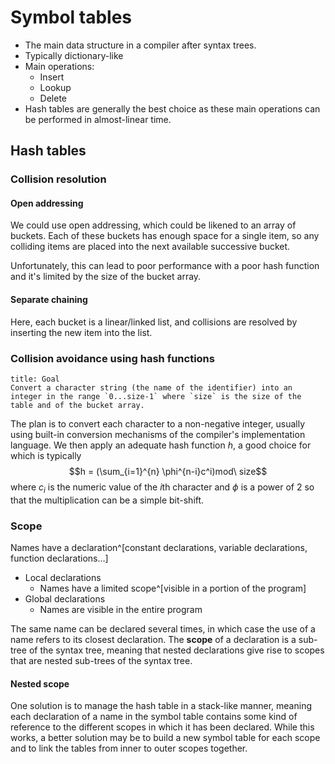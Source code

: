 # Symbol tables
- The main data structure in a compiler after syntax trees.
- Typically dictionary-like
- Main operations:
	- Insert
	- Lookup
	- Delete
- Hash tables are generally the best choice as these main operations can be performed in almost-linear time.

## Hash tables
### Collision resolution
#### Open addressing
We could use open addressing, which could be likened to an array of buckets. Each of these buckets has enough space for a single item, so any colliding items are placed into the next available successive bucket.

Unfortunately, this can lead to poor performance with a poor hash function and it's limited by the size of the bucket array.

#### Separate chaining
Here, each bucket is a linear/linked list, and collisions are resolved by inserting the new item into the list.

### Collision avoidance using hash functions

```ad-question
title: Goal
Convert a character string (the name of the identifier) into an integer in the range `0...size-1` where `size` is the size of the table and of the bucket array.
```

The plan is to convert each character to a non-negative integer, usually using built-in conversion mechanisms of the compiler's implementation language. We then apply an adequate hash function $h$, a good choice for which is typically $$h = (\sum_{i=1}^{n} \phi^{n-i}c^i)mod\ size$$ where $c_i$ is the numeric value of the $i$th character and $\phi$ is a power of 2 so that the multiplication can be a simple bit-shift.

### Scope
Names have a declaration^[constant declarations, variable declarations, function declarations...]
- Local declarations
	- Names have a limited scope^[visible in a portion of the program]
- Global declarations
	- Names are visible in the entire program

The same name can be declared several times, in which case the use of a name refers to its closest declaration. The **scope** of a declaration is a sub-tree of the syntax tree, meaning that nested declarations give rise to scopes that are nested sub-trees of the syntax tree.

#### Nested scope
One solution is to manage the hash table in a stack-like manner, meaning each declaration of a name in the symbol table contains some kind of reference to the different scopes in which it has been declared. While this works, a better solution may be to build a new symbol table for each scope and to link the tables from inner to outer scopes together.